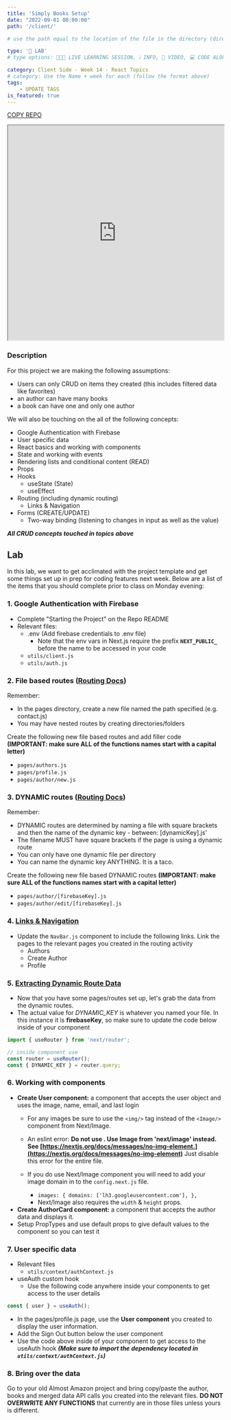 ```yaml
---
title: 'Simply Books Setup'
date: "2022-09-01 08:00:00"
path: '/client/'

# use the path equal to the location of the file in the directory (directory structure)

type: '🥼 LAB'
# type options: 👩🏽‍🏫 LIVE LEARNING SESSION, ℹ️ INFO, 🎥 VIDEO, 💻 CODE ALONG, 🥼 LAB, ↩️ REVIEW/NOTES, 👥 GROUP LEARNING, 👷🏼‍♂️ GROUP PROJECT, 🧠 ASSESSMENT, 📝 ASSIGNMENT

category: Client Side - Week 14 - React Topics
# category: Use the Name + week for each (follow the format above)
tags: 
    - UPDATE TAGS
is_featured: true
---
```

<a class="rn-button btn-purple" href="https://repo-copier.netlify.app/u/codetracker-learning/IN-CLASS-simply-books" target="_blank">COPY REPO</a>

<iframe width="100%" height="500" src='https://dbdiagram.io/embed/60315ba6fcdcb6230b20bbaa'> </iframe>

### Description
For this project we are making the following assumptions:

- Users can only CRUD on items they created (this includes filtered data like favorites)
- an author can have many books
- a book can have one and only one author

We will also be touching on the all of the following concepts:

- Google Authentication with Firebase
- User specific data
- React basics and working with components
- State and working with events
- Rendering lists and conditional content (READ)
- Props
- Hooks
   - useState (State)
   - useEffect
- Routing (including dynamic routing)
   - Links & Navigation
- Forms (CREATE/UPDATE)
   - Two-way binding (listening to changes in input as well as the value)

**_All CRUD concepts touched in topics above_**

## Lab
In this lab, we want to get acclimated with the project template and get some things set up in prep for coding features next week. Below are a list of the items that you should complete prior to class on Monday evening:

### 1. Google Authentication with Firebase
- Complete "Starting the Project" on the Repo README
- Relevant files:
   - .env (Add firebase credentials to .env file)
      - Note that the env vars in Next.js require the prefix **`NEXT_PUBLIC_`** before the name to be accessed in your code
   - `utils/client.js`
   - `utils/auth.js`


### 2. File based routes ([Routing Docs](https://nextjs.org/docs/routing/introduction))

Remember: 
- In the pages directory, create a new file named the path specified.(e.g. contact.js)
- You may have nested routes by creating directories/folders

Create the following new file based routes and add filler code **(IMPORTANT: make sure ALL of the functions names start with a capital letter)**
   - `pages/authors.js`
   - `pages/profile.js`
   - `pages/author/new.js`


### 3. DYNAMIC routes ([Routing Docs](https://nextjs.org/docs/routing/introduction))

Remember: 
- DYNAMIC routes are determined by naming a file with square brackets and then the name of the dynamic key - between: [dynamicKey].js’
- The filename MUST have square brackets if the page is using a dynamic route
- You can only have one dynamic file per directory
- You can name the dynamic key ANYTHING. It is a taco.

Create the following new file based DYNAMIC routes **(IMPORTANT: make sure ALL of the functions names start with a capital letter)**
- `pages/author/[firebaseKey].js`
- `pages/author/edit/[firebaseKey].js`

### 4. [Links & Navigation](https://nextjs.org/docs/api-reference/next/link)

- Update the `NavBar.js` component to include the following links. Link the pages to the relevant pages you created in the routing activity
   - Authors
   - Create Author
   - Profile

### 5. [Extracting Dynamic Route Data](https://nextjs.org/docs/routing/dynamic-routes)
- Now that you have some pages/routes set up, let's grab the data from the dynamic routes.
- The actual value for *DYNAMIC_KEY* is whatever you named your file. In this instance it is **firebaseKey**, so make sure to update the code below inside of your component

```js
import { useRouter } from 'next/router';

// inside component use
const router = useRouter();
const { DYNAMIC_KEY } = router.query;
```

### 6. Working with components
- **Create User component:** a component that accepts the user object and uses the image, name, email, and last login
    - For any images be sure to use the `<img/>` tag instead of the `<Image/>` component from Next/Image.
    - An eslint error: **Do not use <img>. Use Image from 'next/image' instead. See [https://nextjs.org/docs/messages/no-img-element.](https://nextjs.org/docs/messages/no-img-element)** Just disable this error for the entire file.
    
    - If you do use Next/Image component you will need to add your image domain in to the `config.next.js` file. 
        - ```images: { domains: ['lh3.googleusercontent.com'], },```
        - Next/Image also requires the `width` & `height` props.
- **Create AuthorCard component:** a component that accepts the author data and displays it.
- Setup PropTypes and use default props to give default values to the component so you can test it


### 7. User specific data

- Relevant files
   - `utils/context/authContext.js`
- useAuth custom hook
   - Use the following code anywhere inside your components to get access to the user details

```js
const { user } = useAuth();
```
- In the pages/profile.js page, use the **User component** you created to display the user information.
- Add the Sign Out button below the user component
- Use the code above inside of your component to get access to the useAuth hook **_(Make sure to import the dependency located in `utils/context/authContext.js`)_**

### 8. Bring over the data

Go to your old Almost Amazon project and bring copy/paste the author, books and merged data API calls you created into the relevant files. **DO NOT OVERWRITE ANY FUNCTIONS** that currently are in those files unless yours is different.
